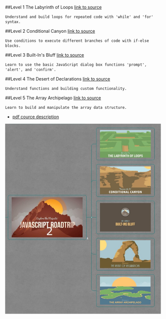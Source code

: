 ##Level 1 The Labyrinth of Loops
[link to source](https://github.com/tsvetkovpro/js/tree/master/cources/codeschool/js-road-trip-2/level-1)
```
Understand and build loops for repeated code with 'while' and 'for' syntax.
```

##Level 2 Conditional Canyon
[link to source](https://github.com/tsvetkovpro/js/tree/master/cources/codeschool/js-road-trip-2/level-2)
```
Use conditions to execute different branches of code with if-else blocks.
```

##Level 3 Built-In's Bluff
[link to source](https://github.com/tsvetkovpro/js/tree/master/cources/codeschool/js-road-trip-2/level-3/dialog-box-functions)
```
Learn to use the basic JavaScript dialog box functions 'prompt', 'alert', and 'confirm'.
```

##Level 4 The Desert of Declarations
[link to source](https://github.com/tsvetkovpro/js/tree/master/cources/codeschool/js-road-trip-2/level-4)
```
Understand functions and building custom functionality.
```

##Level 5 The Array Archipelago
[link to source](https://github.com/tsvetkovpro/js/tree/master/cources/codeschool/js-road-trip-2/level-5)
```
Learn to build and manipulate the array data structure.
```



* [pdf cource description](https://github.com/tsvetkovpro/js/blob/master/cources/codeschool/js-road-trip-2/js2.pdf)



![alt text](./jsrt2.jpg "Level 2")
